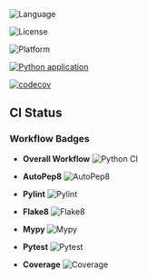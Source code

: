 ![Language](https://img.shields.io/badge/language-python-blue)

![License](https://img.shields.io/badge/license-BSD--2--Clause-green)

![Platform](https://img.shields.io/badge/platform-linux-lightgrey)

[![Python application](https://github.com/Team-UPF/CSC510_HW1/actions/workflows/python-app.yml/badge.svg)](https://github.com/Team-UPF/CSC510_HW1/actions/workflows/python-app.yml)

[![codecov](https://codecov.io/gh/Team-UPF/CSC510_HW1/graph/badge.svg?token=DTC62QRAI3)](https://codecov.io/gh/Team-UPF/CSC510_HW1)

## CI Status

### Workflow Badges

- **Overall Workflow**
  ![Python CI](https://github.com/Team-UPF/CSC510_HW1/actions/workflows/python-app.yml/badge.svg)

- **AutoPep8**
  ![AutoPep8](https://github.com/Team-UPF/CSC510_HW1/actions/workflows/python-app.yml/badge.svg?job=autopep8)

- **Pylint**
  ![Pylint](https://github.com/Team-UPF/CSC510_HW1/actions/workflows/python-app.yml/badge.svg?job=pylint)

- **Flake8**
  ![Flake8](https://github.com/Team-UPF/CSC510_HW1/actions/workflows/python-app.yml/badge.svg?job=flake8)

- **Mypy**
  ![Mypy](https://github.com/Team-UPF/CSC510_HW1/actions/workflows/python-app.yml/badge.svg?job=mypy)

- **Pytest**
  ![Pytest](https://github.com/Team-UPF/CSC510_HW1/actions/workflows/python-app.yml/badge.svg?job=pytest)

- **Coverage**
  ![Coverage](https://img.shields.io/codecov/c/github/Team-UPF/CSC510_HW1)